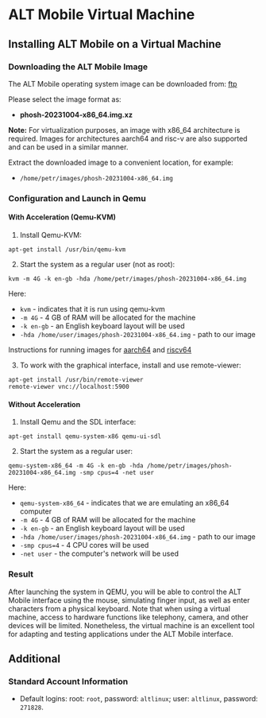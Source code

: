 # ALT Mobile Virtual Machine

## Installing ALT Mobile on a Virtual Machine

### Downloading the ALT Mobile Image

The ALT Mobile operating system image can be downloaded from:
[ftp](http://beta.altlinux.org/mobile/latest/)

Please select the image format as:

- **phosh-20231004-x86_64.img.xz**

**Note:** For virtualization purposes, an image with x86_64 architecture is required. Images for architectures aarch64 and risc-v are also supported and can be used in a similar manner.

Extract the downloaded image to a convenient location, for example:

- `/home/petr/images/phosh-20231004-x86_64.img`

### Configuration and Launch in Qemu

#### With Acceleration (Qemu-KVM)

1. Install Qemu-KVM:
```Shell
apt-get install /usr/bin/qemu-kvm
```

2. Start the system as a regular user (not as root):
```Shell
kvm -m 4G -k en-gb -hda /home/petr/images/phosh-20231004-x86_64.img
```

Here:

- `kvm` - indicates that it is run using qemu-kvm
- `-m 4G` - 4 GB of RAM will be allocated for the machine
- `-k en-gb` - an English keyboard layout will be used
- `-hda /home/user/images/phosh-20231004-x86_64.img` - path to our image

Instructions for running images for
[aarch64](https://www.altlinux.org/Ports/aarch64/QEMU)
and [riscv64](https://www.altlinux.org/Ports/riscv64/QEMU)

3. To work with the graphical interface, install and use remote-viewer:
```Shell
apt-get install /usr/bin/remote-viewer
remote-viewer vnc://localhost:5900
```

#### Without Acceleration

1. Install Qemu and the SDL interface:
```Shell
apt-get install qemu-system-x86 qemu-ui-sdl
```
2. Start the system as a regular user:
```Shell
qemu-system-x86_64 -m 4G -k en-gb -hda /home/petr/images/phosh-20231004-x86_64.img -smp cpus=4 -net user
```
Here:

- `qemu-system-x86_64` - indicates that we are emulating an x86_64 computer
- `-m 4G` - 4 GB of RAM will be allocated for the machine
- `-k en-gb` - an English keyboard layout will be used
- `-hda /home/user/images/phosh-20231004-x86_64.img` - path to our image
- `-smp cpus=4` - 4 CPU cores will be used
- `-net user` - the computer's network will be used

### Result

After launching the system in QEMU, you will be able to control the ALT Mobile interface using the mouse, simulating finger input, as well as enter characters from a physical keyboard. Note that when using a virtual machine, access to hardware functions like telephony, camera, and other devices will be limited. Nonetheless, the virtual machine is an excellent tool for adapting and testing applications under the ALT Mobile interface.

## Additional

### Standard Account Information

- Default logins: root: `root`, password: `altlinux`; user: `altlinux`,
  password: `271828`.
